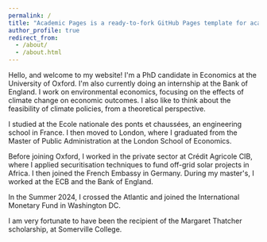 ```yaml
---
permalink: /
title: "Academic Pages is a ready-to-fork GitHub Pages template for academic personal websites"
author_profile: true
redirect_from: 
  - /about/
  - /about.html
---
```


Hello, and welcome to my website!
I'm a PhD candidate in Economics at the University of Oxford. I'm also currently doing an internship at the Bank of England. 
I work on environmental economics, focusing on the effects of climate change on economic outcomes. I also like to think about the feasibility of climate policies, from a theoretical perspective. 

I studied at the Ecole nationale des ponts et chaussées, an engineering school in France. I then moved to London, where I graduated from the Master of Public Administration at the London School of Economics. 

Before joining Oxford, I worked in the private sector at Crédit Agricole CIB, where I applied securitisation techniques to fund off-grid solar projects in Africa. I then joined the French Embassy in Germany. During my master's, I worked at the ECB and the Bank of England. 

In the Summer 2024, I crossed the Atlantic and joined the International Monetary Fund in Washington DC. 

I am very fortunate to have been the recipient of the Margaret Thatcher scholarship, at Somerville College. 






